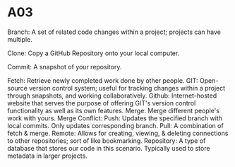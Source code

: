 # A03
Branch: A set of related code changes within a project; projects can have multiple.

Clone: Copy a GitHub Repository onto your local computer.

Commit: A snapshot of your repository.

Fetch: Retrieve newly completed work done by other people.
GIT: Open-source version control system; useful for tracking changes within a project through snapshots, and working collaboratively.
Github: Internet-hosted website that serves the purpose of offering GIT's version control functionality as well as its own features.
Merge: Merge different people's work with yours.
Merge Conflict: 
Push: Updates the specified branch with local commits. Only updates corresponding branch.
Pull: A combination of fetch & merge.
Remote: Allows for creating, viewing, & deleting connections to other repositories; sort of like bookmarking.
Repository: A type of database that stores our code in this scenario. Typically used to store metadata in larger projects.
